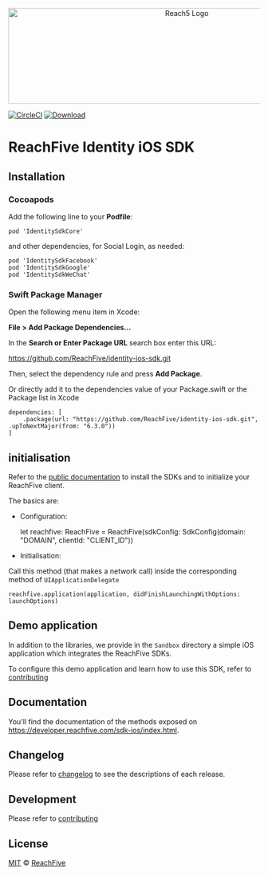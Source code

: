 <p align="center">
 <img src="https://www.reachfive.com/hubfs/5399904/Logo-ReachFive.svg" alt="Reach5 Logo" width="700" height="192"/>
</p>

[![CircleCI](https://circleci.com/gh/ReachFive/identity-ios-sdk/tree/master.svg?style=svg)](https://circleci.com/gh/ReachFive/identity-ios-sdk/tree/master)
[![Download](https://img.shields.io/cocoapods/v/IdentitySdkCore.svg?style=flat) ](https://cocoapods.org/pods/IdentitySdkCore)

# ReachFive Identity iOS SDK

## Installation

### Cocoapods

Add the following line to your **Podfile**:


    pod 'IdentitySdkCore'

and other dependencies, for Social Login, as needed:

    pod 'IdentitySdkFacebook'
    pod 'IdentitySdkGoogle'
    pod 'IdentitySdkWeChat'


### Swift Package Manager
Open the following menu item in Xcode:

**File > Add Package Dependencies...**

In the **Search or Enter Package URL** search box enter this URL:

https://github.com/ReachFive/identity-ios-sdk.git

Then, select the dependency rule and press **Add Package**.

Or directly add it to the dependencies value of your Package.swift or the Package list in Xcode


    dependencies: [
        .package(url: "https://github.com/ReachFive/identity-ios-sdk.git", .upToNextMajor(from: "6.3.0"))
    ]

## initialisation
Refer to the [public documentation](https://developer.reachfive.com/sdk-ios/index.html) to install the SDKs and to initialize your ReachFive client.

The basics are:

- Configuration:


    let reachfive: ReachFive = ReachFive(sdkConfig: SdkConfig(domain: "DOMAIN", clientId: "CLIENT_ID"))

- Initialisation:

Call this method (that makes a network call) inside the corresponding method of `UIApplicationDelegate`


    reachfive.application(application, didFinishLaunchingWithOptions: launchOptions)


## Demo application

In addition to the libraries, we provide in the `Sandbox` directory a simple iOS application which integrates the ReachFive SDKs.

To configure this demo application and learn how to use this SDK, refer to [contributing](CONTRIBUTING.md#running-the-demo-application)

## Documentation

You'll find the documentation of the methods exposed on https://developer.reachfive.com/sdk-ios/index.html.

## Changelog

Please refer to [changelog](CHANGELOG.md) to see the descriptions of each release.

## Development

Please refer to [contributing](CONTRIBUTING.md#development)

## License

[MIT](LICENSE) © [ReachFive](https://reachfive.co/)
